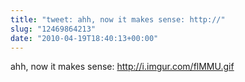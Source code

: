 ```yaml
---
title: "tweet: ahh, now it makes sense: http://"
slug: "12469864213"
date: "2010-04-19T18:40:13+00:00"
---
```

ahh, now it makes sense: http://i.imgur.com/flMMU.gif
